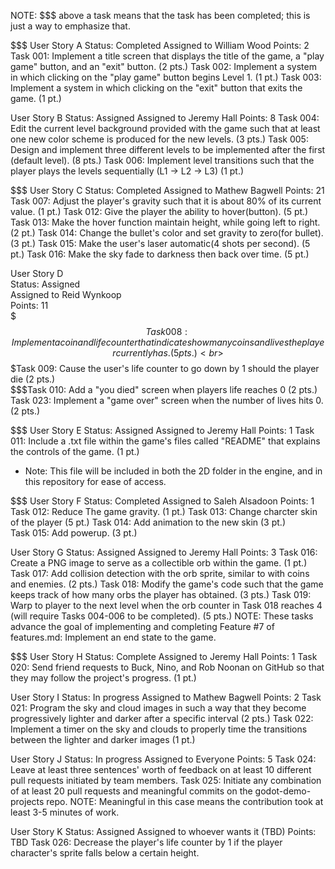 NOTE: $$$ above a task means that the task has been completed; this is just a way to emphasize that.

$$$
User Story A
Status: Completed
Assigned to William Wood
Points: 2
Task 001: Implement a title screen that displays the title of the game, a "play game" button, and an "exit" button. (2 pts.)
Task 002: Implement a system in which clicking on the "play game" button begins Level 1. (1 pt.)
Task 003: Implement a system in which clicking on the "exit" button that exits the game. (1 pt.)

User Story B
Status: Assigned
Assigned to Jeremy Hall
Points: 8
Task 004: Edit the current level background provided with the game such that at least one new color scheme is produced for the new levels. (3 pts.)
Task 005: Design and implement three different levels to be implemented after the first (default level). (8 pts.)
Task 006: Implement level transitions such that the player plays the levels sequentially (L1 -> L2 -> L3) (1 pt.)

$$$
User Story C
Status: Completed
Assigned to Mathew Bagwell
Points: 21
Task 007: Adjust the player's gravity such that it is about 80% of its current value. (1 pt.)
Task 012: Give the player the ability to hover(button). (5 pt.)
Task 013: Make the hover function maintain height, while going left to right. (2 pt.)
Task 014: Change the bullet's color and set gravity to zero(for bullet). (3 pt.)
Task 015: Make the user's laser automatic(4 shots per second). (5 pt.)
Task 016: Make the sky fade to darkness then back over time. (5 pt.)

User Story D<br>
Status: Assigned<br>
Assigned to Reid Wynkoop<br>
Points: 11<br>
$$$ Task 008: Implement a coin and life counter that indicates how many coins and lives the player currently has. (5 pts.)<br> 
$$$Task 009: Cause the user's life counter to go down by 1 should the player die (2 pts.)<br>
$$$Task 010: Add a "you died" screen when players life reaches 0 (2 pts.)<br>
Task 023: Implement a "game over" screen when the number of lives hits 0. (2 pts.)<br>

$$$
User Story E
Status: Assigned
Assigned to Jeremy Hall
Points: 1
Task 011: Include a .txt file within the game's files called "README" that explains the controls of the game. (1 pt.)
  * Note: This file will be included in both the 2D folder in the engine, and in this repository for ease of access.

$$$
User Story F
Status: Completed
Assigned to Saleh Alsadoon
Points: 1
Task 012: Reduce The game gravity. (1 pt.)
Task 013: Change charcter skin of the player (5 pt.)
Task 014: Add animation to the new skin (3 pt.)  
Task 015: Add powerup. (3 pt.)  

User Story G
Status: Assigned
Assigned to Jeremy Hall
Points: 3
Task 016: Create a PNG image to serve as a collectible orb within the game. (1 pt.)
Task 017: Add collision detection with the orb sprite, similar to with coins and enemies. (2 pts.)
Task 018: Modify the game's code such that the game keeps track of how many orbs the player has obtained. (3 pts.)
Task 019: Warp to player to the next level when the orb counter in Task 018 reaches 4 (will require Tasks 004-006 to be completed). (5 pts.)
NOTE: These tasks advance the goal of implementing and completing Feature #7 of features.md: Implement an end state to the game.

$$$
User Story H
Status: Complete
Assigned to Jeremy Hall
Points: 1
Task 020: Send friend requests to Buck, Nino, and Rob Noonan on GitHub so that they may follow the project's progress. (1 pt.)

User Story I
Status: In progress
Assigned to Mathew Bagwell
Points: 2
Task 021: Program the sky and cloud images in such a way that they become progressively lighter and darker after a specific interval (2 pts.)
Task 022: Implement a timer on the sky and clouds to properly time the transitions between the lighter and darker images (1 pt.)

User Story J
Status: In progress
Assigned to Everyone
Points: 5
Task 024: Leave at least three sentences' worth of feedback on at least 10 different pull requests initiated by team members.
Task 025: Initiate any combination of at least 20 pull requests and meaningful commits on the godot-demo-projects repo.
NOTE: Meaningful in this case means the contribution took at least 3-5 minutes of work.

User Story K
Status: Assigned
Assigned to whoever wants it (TBD)
Points: TBD
Task 026: Decrease the player's life counter by 1 if the player character's sprite falls below a certain height.
